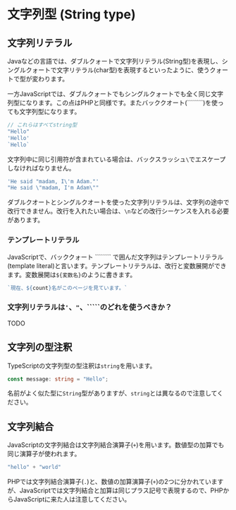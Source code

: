 # 文字列型 \(String type\)

## 文字列リテラル

Javaなどの言語では、ダブルクォートで文字列リテラル\(String型\)を表現し、シングルクォートで文字リテラル\(char型\)を表現するといったように、使うクォートで型が変わります。

一方JavaScriptでは、ダブルクォートでもシングルクォートでも全く同じ文字列型になります。この点はPHPと同様です。またバッククオート\(````````\)を使っても文字列型になります。

```javascript
// これらはすべてstring型
"Hello"
'Hello'
`Hello`
```

文字列中に同じ引用符が含まれている場合は、バックスラッシュ`\`でエスケープしなければなりません。

```typescript
'He said "madam, I\'m Adam."'
"He said \"madam, I'm Adam\""
```

ダブルクオートとシングルクオートを使った文字列リテラルは、文字列の途中で改行できません。改行を入れたい場合は、`\n`などの改行シーケンスを入れる必要があります。

### テンプレートリテラル

JavaScriptで、バッククォート ```````` で囲んだ文字列はテンプレートリテラル\(template literal\)と言います。テンプレートリテラルは、改行と変数展開ができます。変数展開は`${変数名}`のように書きます。

```typescript
`現在、${count}名がこのページを見ています。`
```

### 文字列リテラルは`'`、`"`、`````のどれを使うべきか？

TODO

## 文字列の型注釈

TypeScriptの文字列型の型注釈は`string`を用います。

```typescript
const message: string = "Hello";
```

名前がよく似た型に`String`型がありますが、`string`とは異なるので注意してください。

## 文字列結合

JavaScriptの文字列結合は文字列結合演算子\(`+`\)を用います。数値型の加算でも同じ演算子が使われます。

```javascript
"hello" + "world"
```

PHPでは文字列結合演算子\(`.`\)と、数値の加算演算子\(`+`\)の2つに分かれていますが、JavaScriptでは文字列結合と加算は同じプラス記号で表現するので、PHPからJavaScriptに来た人は注意してください。

